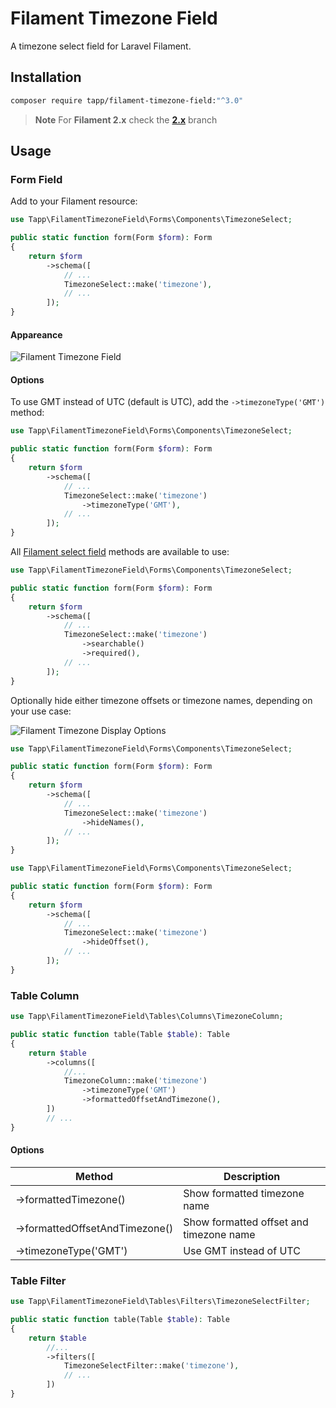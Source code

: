 # Filament Timezone Field

A timezone select field for Laravel Filament.

## Installation

```bash
composer require tapp/filament-timezone-field:"^3.0"
```

> **Note** 
> For **Filament 2.x** check the **[2.x](https://github.com/TappNetwork/filament-timezone-field/tree/2.x)** branch

## Usage

### Form Field

Add to your Filament resource:

```php
use Tapp\FilamentTimezoneField\Forms\Components\TimezoneSelect;

public static function form(Form $form): Form
{
    return $form
        ->schema([
            // ...
            TimezoneSelect::make('timezone'),
            // ...
        ]);
}
```

#### Appareance

![Filament Timezone Field](https://raw.githubusercontent.com/TappNetwork/filament-timezone-field/main/docs/filament-timezone-field.png)

#### Options

To use GMT instead of UTC (default is UTC), add the `->timezoneType('GMT')` method:

```php
use Tapp\FilamentTimezoneField\Forms\Components\TimezoneSelect;

public static function form(Form $form): Form
{
    return $form
        ->schema([
            // ...
            TimezoneSelect::make('timezone')
                ->timezoneType('GMT'),
            // ...
        ]);
}
```

All [Filament select field](https://filamentphp.com/docs/2.x/forms/fields#select) methods are available to use:

```php
use Tapp\FilamentTimezoneField\Forms\Components\TimezoneSelect;

public static function form(Form $form): Form
{
    return $form
        ->schema([
            // ...
            TimezoneSelect::make('timezone')
                ->searchable()
                ->required(),
            // ...
        ]);
}
```

Optionally hide either timezone offsets or timezone names, depending on your use case:

![Filament Timezone Display Options](https://raw.githubusercontent.com/TappNetwork/filament-timezone-field/main/docs/hide-timezone-offset.png)

```php
use Tapp\FilamentTimezoneField\Forms\Components\TimezoneSelect;

public static function form(Form $form): Form
{
    return $form
        ->schema([
            // ...
            TimezoneSelect::make('timezone')
                ->hideNames(),
            // ...
        ]);
}
```

```php
use Tapp\FilamentTimezoneField\Forms\Components\TimezoneSelect;

public static function form(Form $form): Form
{
    return $form
        ->schema([
            // ...
            TimezoneSelect::make('timezone')
                ->hideOffset(),
            // ...
        ]);
}
```

### Table Column

```php
use Tapp\FilamentTimezoneField\Tables\Columns\TimezoneColumn;

public static function table(Table $table): Table
{
    return $table
        ->columns([
            //...
            TimezoneColumn::make('timezone')
                ->timezoneType('GMT')
                ->formattedOffsetAndTimezone(),
        ])
        // ...
}
```

#### Options

| Method | Description |
| --- | --- |
| ->formattedTimezone()  | Show formatted timezone name |
| ->formattedOffsetAndTimezone() | Show formatted offset and timezone name |
| ->timezoneType('GMT') | Use GMT instead of UTC  |

### Table Filter

```php
use Tapp\FilamentTimezoneField\Tables\Filters\TimezoneSelectFilter;

public static function table(Table $table): Table
{
    return $table
        //...
        ->filters([
            TimezoneSelectFilter::make('timezone'),
            // ...
        ])
}
```
